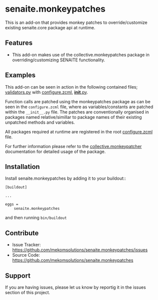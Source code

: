 
senaite.monkeypatches
=====================

This is an add-on that provides monkey patches to override/customize existing senaite.core package api at runtime. 

Features
--------

- This add-on makes use of the collective.monkeypatches package in overriding/customizing SENAITE functionality.


Examples
--------

This add-on can be seen in action in the following contained files; [validators.py](src/senaite/monkeypatches/validators/validators.py) with [configure.zcml](src/senaite/monkeypatches/validators/configure.zcml), [__init__.py](src/senaite/monkeypatches/content/__init__.py).

Function calls are patched using the monkeypatches package as can be seen in the `configure.zcml` file, where as variables/constants are patched within the `__init__.py` file. The patches are conventionally organised in packages named relative/simillar to package names of their existing unpatched methods and variables.

All packages required at runtime are registered in the root [configure.zcml](src/senaite/monkeypatches/configure.zcml) file.

For further information please refer to the [collective.monkeypatcher](https://github.com/plone/collective.monkeypatcher/blob/master/README.rst) documentation for detailed usage of the package.



Installation
------------

Install senaite.monkeypatches by adding it to your buildout::

    [buildout]

    ...

    eggs =
        senaite.monkeypatches


and then running ``bin/buildout``


Contribute
----------

- Issue Tracker: https://github.com/mekomsolutions/senaite.monkeypatches/issues
- Source Code: https://github.com/mekomsolutions/senaite.monkeypatches


Support
-------

If you are having issues, please let us know by reportig it in the issues section of this project.
